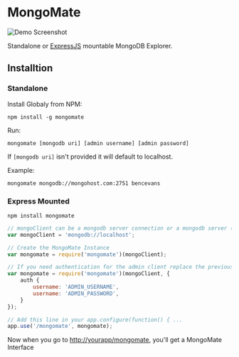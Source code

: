 # MongoMate

![Demo Screenshot](http://cl.ly/image/2m33210D3Z23/Screen%20Shot%202013-01-06%20at%2021.30.30.png)

Standalone or [ExpressJS](http://expressjs.com) mountable MongoDB Explorer.

## Installtion

### Standalone

Install Globaly from NPM:

    npm install -g mongomate

Run:

    mongomate [mongodb uri] [admin username] [admin password]

If `[mongodb uri]` isn't provided it will default to localhost.

Example:

    mongomate mongodb://mongohost.com:2751 bencevans 

### Express Mounted

  
    npm install mongomate

```javascript
// mongoClient can be a mongodb server connection or a mongodb server (no db uri)
var mongoClient = 'mongodb://localhost';

// Create the MongoMate Instance
var mongomate = require('mongomate')(mongoClient);

// If you need authentication for the admin client replace the previous line with
var mongomate = require('mongomate')(mongoClient, {
    auth {
        username: 'ADMIN_USERNAME',
        username: 'ADMIN_PASSWORD',
    }
});

// Add this line in your app.configure(function() { ...
app.use('/mongomate', mongomate);
  ```
  
Now when you go to <http://yourapp/mongomate>, you'll get a MongoMate Interface

